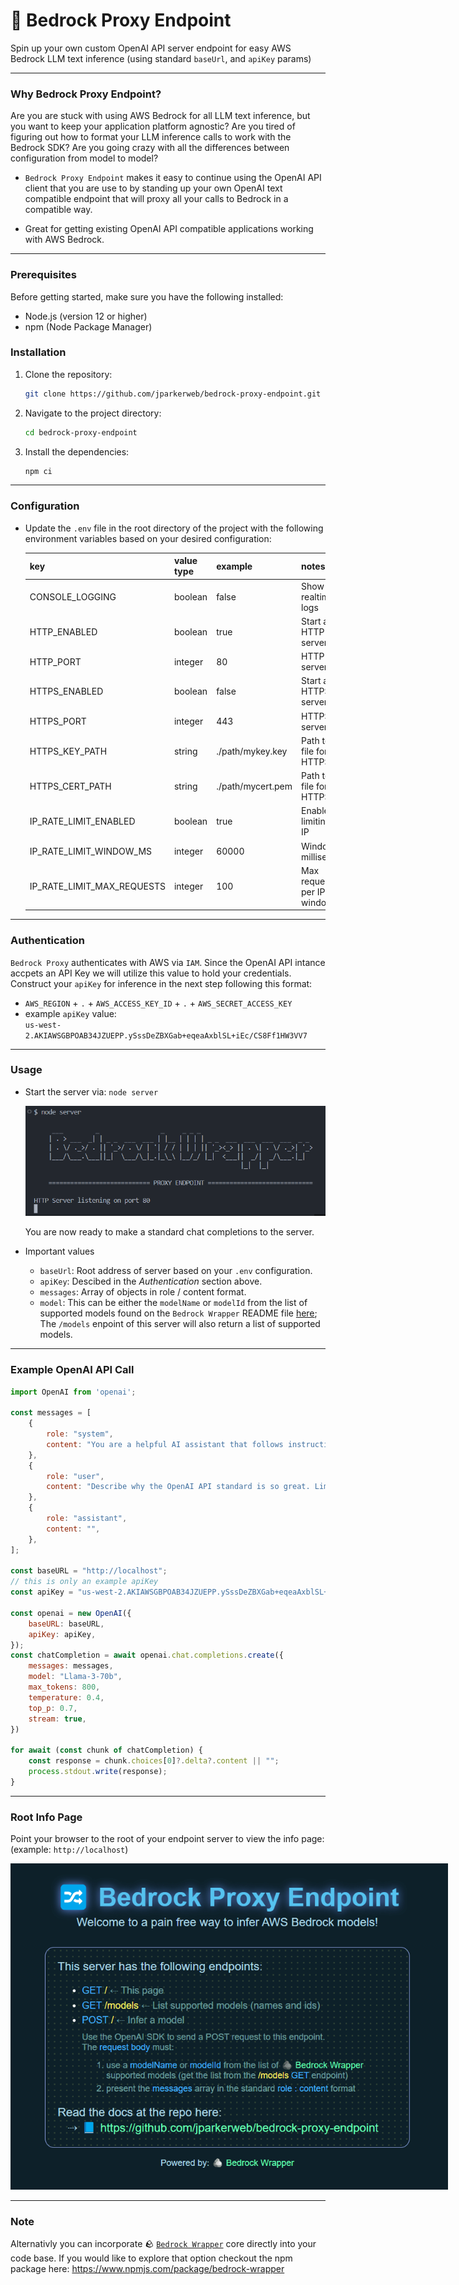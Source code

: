  # 🔀 Bedrock Proxy Endpoint
 Spin up your own custom OpenAI API server endpoint for easy AWS Bedrock LLM text inference (using standard `baseUrl`, and `apiKey` params)

 ---

### Why Bedrock Proxy Endpoint?

Are you are stuck with using AWS Bedrock for all LLM text inference, but you want to keep your application platform agnostic?  Are you tired of figuring out how to format your LLM inference calls to work with the Bedrock SDK? Are you going crazy with all the differences between configuration from model to model?

- `Bedrock Proxy Endpoint` makes it easy to continue using the OpenAI API client that you are use to by standing up your own OpenAI text compatible endpoint that will proxy all your calls to Bedrock in a compatible way.

- Great for getting existing OpenAI API compatible applications working with AWS Bedrock.

---

### Prerequisites

Before getting started, make sure you have the following installed:

- Node.js (version 12 or higher)
- npm (Node Package Manager)

### Installation

1. Clone the repository:

    ```bash
    git clone https://github.com/jparkerweb/bedrock-proxy-endpoint.git
    ```

2. Navigate to the project directory:

    ```bash
    cd bedrock-proxy-endpoint
    ```

3. Install the dependencies:

    ```bash
    npm ci
    ```

---

### Configuration

* Update the `.env` file in the root directory of the project with the following
  environment variables based on your desired configuration:

    | key                        | value type | example                   | notes                          |
    |----------------------------|------------|---------------------------|--------------------------------|
    | CONSOLE_LOGGING            | boolean    | false                     | Show realtime logs             |
    | HTTP_ENABLED               | boolean    | true                      | Start a HTTP server            |
    | HTTP_PORT                  | integer    | 80                        | HTTP server port               |
    | HTTPS_ENABLED              | boolean    | false                     | Start a HTTPS server           |
    | HTTPS_PORT                 | integer    | 443                       | HTTPS server port              |
    | HTTPS_KEY_PATH             | string     | ./path/mykey.key          | Path to key file for HTTPS     |
    | HTTPS_CERT_PATH            | string     | ./path/mycert.pem         | Path to cert file for HTTPS    |
    | IP_RATE_LIMIT_ENABLED      | boolean    | true                      | Enable rate limiting by IP     |
    | IP_RATE_LIMIT_WINDOW_MS    | integer    | 60000                     | Window in milliseconds         |
    | IP_RATE_LIMIT_MAX_REQUESTS | integer    | 100                       | Max requests per IP per window |

---

### Authentication

`Bedrock Proxy` authenticates with AWS via `IAM`. Since the OpenAI API intance accpets an API Key we will utilize this value to hold your credentials. Construct your `apiKey` for inference in the next step following this format:

- `AWS_REGION` + `.` + `AWS_ACCESS_KEY_ID` + `.` + `AWS_SECRET_ACCESS_KEY`
- example `apiKey` value:  
  `us-west-2.AKIAWSGBPOAB34JZUEPP.ySssDeZBXGab+eqeaAxblSL+iEc/CS8Ff1HW3VV7`

---

### Usage

- Start the server via: `node server`  

  <img src="docs/console.png">  

  You are now ready to make a standard chat completions to the server.

- Important values
  - `baseUrl`: Root address of server based on your `.env` configuration.
  - `apiKey`: Descibed in the *Authentication* section above.
  - `messages`: Array of objects in role / content format.
  - `model`: This can be either the `modelName` or `modelId` from the list of supported models found on the `Bedrock Wrapper` README file [here](https://github.com/jparkerweb/bedrock-wrapper?tab=readme-ov-file#supported-models); The `/models` enpoint of this server will also return a list of supported models.

---

### Example OpenAI API Call

```javascript
import OpenAI from 'openai';

const messages = [
    {
        role: "system",
        content: "You are a helpful AI assistant that follows instructions extremely well. Answer the user questions accurately.",
    },
    {
        role: "user",
        content: "Describe why the OpenAI API standard is so great. Limit your response to five sentences.",
    },
    {
        role: "assistant",
        content: "",
    },
];

const baseURL = "http://localhost";
// this is only an example apiKey
const apiKey = "us-west-2.AKIAWSGBPOAB34JZUEPP.ySssDeZBXGab+eqeaAxblSL+iEc/CS8Ff1HW3VV7"

const openai = new OpenAI({
    baseURL: baseURL,
    apiKey: apiKey,
});
const chatCompletion = await openai.chat.completions.create({
    messages: messages,
    model: "Llama-3-70b",
    max_tokens: 800,
    temperature: 0.4,
    top_p: 0.7,
    stream: true,
})

for await (const chunk of chatCompletion) {
    const response = chunk.choices[0]?.delta?.content || "";
    process.stdout.write(response);
}
```

---

### Root Info Page

Point your browser to the root of your endpoint server to view the info page: (example: `http://localhost`)  

<img src="docs/bedrock-proxy-endpoint.png" style="max-width:700px">

---

### Note

Alternativly you can incorporate 🪨 <a href="https://github.com/jparkerweb/bedrock-wrapper" target="bedrockWrapper">`Bedrock Wrapper`</a> core directly into your code base. If you would like to explore that option checkout the npm package here: https://www.npmjs.com/package/bedrock-wrapper